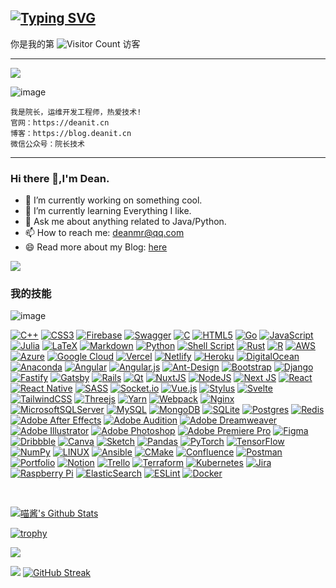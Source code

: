 [![Typing SVG](https://readme-typing-svg.demolab.com?font=Fira+Code&pause=1000&random=false&width=435&lines=%E6%AC%A2%E8%BF%8E%E8%AE%BF%E9%97%AE%E9%99%A2%E9%95%BF%E6%8A%80%E6%9C%AF%EF%BC%81;fmt.Println(%22%E9%99%A2%E9%95%BF%E6%8A%80%E6%9C%AF%22))](https://git.io/typing-svg)
------
你是我的第 ![Visitor Count](https://profile-counter.glitch.me/gpjdean/count.svg) 访客

------

![](https://count.getloli.com/get/@codeacg.github.readme?theme=rule34)

![image](https://github.com/gpjdean/dean/assets/38976530/b5231d76-e14d-4b48-8e68-0eac470138af)
```
我是院长，运维开发工程师，热爱技术!
官网：https://deanit.cn
博客：https://blog.deanit.cn
微信公众号：院长技术
```


------








### Hi there 👋,I'm Dean.

- 🔭 I’m currently working on something cool.
- 🌱 I’m currently learning Everything I like.
- 💬 Ask me about anything related to Java/Python.
- 📫 How to reach me: deanmr@qq.com
- 😄 Read more about my Blog: [here](https://blog.deanit.cn)

![](https://github-readme-stats.vercel.app/api?username=gpjdean&show_icons=true&theme=transparent)



### 我的技能




![image](https://github.com/gpjdean/dean/assets/38976530/1cd9f1bf-febb-4fa8-a5c2-0f9456d0005f)



[![C++](https://camo.githubusercontent.com/9b274f4d648bb07e33e744eae8fc6c89577f580d15b79471c6824fcfa87348fc/68747470733a2f2f696d672e736869656c64732e696f2f62616467652f632b2b2d2532333030353939432e7376673f7374796c653d666c6174266c6f676f3d63253242253242266c6f676f436f6c6f723d7768697465)](https://camo.githubusercontent.com/9b274f4d648bb07e33e744eae8fc6c89577f580d15b79471c6824fcfa87348fc/68747470733a2f2f696d672e736869656c64732e696f2f62616467652f632b2b2d2532333030353939432e7376673f7374796c653d666c6174266c6f676f3d63253242253242266c6f676f436f6c6f723d7768697465) [![CSS3](https://camo.githubusercontent.com/c24aee55b09e9baa6e6ebe6ae8a7a8a7c771e0d1f5006ab585839c700ad5c9aa/68747470733a2f2f696d672e736869656c64732e696f2f62616467652f637373332d2532333135373242362e7376673f7374796c653d666c6174266c6f676f3d63737333266c6f676f436f6c6f723d7768697465)](https://camo.githubusercontent.com/c24aee55b09e9baa6e6ebe6ae8a7a8a7c771e0d1f5006ab585839c700ad5c9aa/68747470733a2f2f696d672e736869656c64732e696f2f62616467652f637373332d2532333135373242362e7376673f7374796c653d666c6174266c6f676f3d63737333266c6f676f436f6c6f723d7768697465) [![Firebase](https://camo.githubusercontent.com/3078316f11eaaad6e6625dca447ef58dc9b33ed6592485eb685b03079857c3b3/68747470733a2f2f696d672e736869656c64732e696f2f62616467652f66697265626173652d2532333033394245352e7376673f7374796c653d666c6174266c6f676f3d6669726562617365)](https://camo.githubusercontent.com/3078316f11eaaad6e6625dca447ef58dc9b33ed6592485eb685b03079857c3b3/68747470733a2f2f696d672e736869656c64732e696f2f62616467652f66697265626173652d2532333033394245352e7376673f7374796c653d666c6174266c6f676f3d6669726562617365) [![Swagger](https://camo.githubusercontent.com/17c2ba0801a9cb7044f0dfd2b03ad5fd50d1563be6ddda0f558e0ba84ce29080/68747470733a2f2f696d672e736869656c64732e696f2f62616467652f2d537761676765722d253233436c6f6a7572653f7374796c653d666c6174266c6f676f3d73776167676572266c6f676f436f6c6f723d7768697465)](https://camo.githubusercontent.com/17c2ba0801a9cb7044f0dfd2b03ad5fd50d1563be6ddda0f558e0ba84ce29080/68747470733a2f2f696d672e736869656c64732e696f2f62616467652f2d537761676765722d253233436c6f6a7572653f7374796c653d666c6174266c6f676f3d73776167676572266c6f676f436f6c6f723d7768697465) [![C](https://camo.githubusercontent.com/30286f8f0787ad5d7a3146dc178a3d056a746eb85764f4ff66c316e115cd72b3/68747470733a2f2f696d672e736869656c64732e696f2f62616467652f632d2532333030353939432e7376673f7374796c653d666c6174266c6f676f3d63266c6f676f436f6c6f723d7768697465)](https://camo.githubusercontent.com/30286f8f0787ad5d7a3146dc178a3d056a746eb85764f4ff66c316e115cd72b3/68747470733a2f2f696d672e736869656c64732e696f2f62616467652f632d2532333030353939432e7376673f7374796c653d666c6174266c6f676f3d63266c6f676f436f6c6f723d7768697465) [![HTML5](https://camo.githubusercontent.com/58079ae0bb4b8775db8b4e7cc18528cfd94eed403a1f8e957adb3dcce97e68eb/68747470733a2f2f696d672e736869656c64732e696f2f62616467652f68746d6c352d2532334533344632362e7376673f7374796c653d666c6174266c6f676f3d68746d6c35266c6f676f436f6c6f723d7768697465)](https://camo.githubusercontent.com/58079ae0bb4b8775db8b4e7cc18528cfd94eed403a1f8e957adb3dcce97e68eb/68747470733a2f2f696d672e736869656c64732e696f2f62616467652f68746d6c352d2532334533344632362e7376673f7374796c653d666c6174266c6f676f3d68746d6c35266c6f676f436f6c6f723d7768697465) [![Go](https://camo.githubusercontent.com/ab0e713b825ce41a6d91dbe47f8d2f5ef8a023fab099a057d5ef17f3c3f47172/68747470733a2f2f696d672e736869656c64732e696f2f62616467652f676f2d2532333030414444382e7376673f7374796c653d666c6174266c6f676f3d676f266c6f676f436f6c6f723d7768697465)](https://camo.githubusercontent.com/ab0e713b825ce41a6d91dbe47f8d2f5ef8a023fab099a057d5ef17f3c3f47172/68747470733a2f2f696d672e736869656c64732e696f2f62616467652f676f2d2532333030414444382e7376673f7374796c653d666c6174266c6f676f3d676f266c6f676f436f6c6f723d7768697465) [![JavaScript](https://camo.githubusercontent.com/0d245816ea1cf61b6400c0588fd491e6bdb014bb708cdf602edd0b6ef2d9482f/68747470733a2f2f696d672e736869656c64732e696f2f62616467652f6a6176617363726970742d2532333332333333302e7376673f7374796c653d666c6174266c6f676f3d6a617661736372697074266c6f676f436f6c6f723d253233463744463145)](https://camo.githubusercontent.com/0d245816ea1cf61b6400c0588fd491e6bdb014bb708cdf602edd0b6ef2d9482f/68747470733a2f2f696d672e736869656c64732e696f2f62616467652f6a6176617363726970742d2532333332333333302e7376673f7374796c653d666c6174266c6f676f3d6a617661736372697074266c6f676f436f6c6f723d253233463744463145) [![Julia](https://camo.githubusercontent.com/fd204d6ef6b7edc4613fcd87e055fa51329a15481a7a953e6c811acaca3276b2/68747470733a2f2f696d672e736869656c64732e696f2f62616467652f2d4a756c69612d3935353842323f7374796c653d666c6174266c6f676f3d6a756c6961266c6f676f436f6c6f723d7768697465)](https://camo.githubusercontent.com/fd204d6ef6b7edc4613fcd87e055fa51329a15481a7a953e6c811acaca3276b2/68747470733a2f2f696d672e736869656c64732e696f2f62616467652f2d4a756c69612d3935353842323f7374796c653d666c6174266c6f676f3d6a756c6961266c6f676f436f6c6f723d7768697465) [![LaTeX](https://camo.githubusercontent.com/a9ba60f6341785a9e419319b9e68cc91a0d80a01da534d0a97e63a2bbda09918/68747470733a2f2f696d672e736869656c64732e696f2f62616467652f6c617465782d2532333030383038302e7376673f7374796c653d666c6174266c6f676f3d6c61746578266c6f676f436f6c6f723d7768697465)](https://camo.githubusercontent.com/a9ba60f6341785a9e419319b9e68cc91a0d80a01da534d0a97e63a2bbda09918/68747470733a2f2f696d672e736869656c64732e696f2f62616467652f6c617465782d2532333030383038302e7376673f7374796c653d666c6174266c6f676f3d6c61746578266c6f676f436f6c6f723d7768697465) [![Markdown](https://camo.githubusercontent.com/c1392b5600599a3bf88783b1c93abde9fe63e5e70b6fd8e1052e0583ef404b0d/68747470733a2f2f696d672e736869656c64732e696f2f62616467652f6d61726b646f776e2d2532333030303030302e7376673f7374796c653d666c6174266c6f676f3d6d61726b646f776e266c6f676f436f6c6f723d7768697465)](https://camo.githubusercontent.com/c1392b5600599a3bf88783b1c93abde9fe63e5e70b6fd8e1052e0583ef404b0d/68747470733a2f2f696d672e736869656c64732e696f2f62616467652f6d61726b646f776e2d2532333030303030302e7376673f7374796c653d666c6174266c6f676f3d6d61726b646f776e266c6f676f436f6c6f723d7768697465) [![Python](https://camo.githubusercontent.com/7f18b6c771d2b7542625d2af294cb5ff95007dd959d261cdb736d43561856e52/68747470733a2f2f696d672e736869656c64732e696f2f62616467652f707974686f6e2d3336373041303f7374796c653d666c6174266c6f676f3d707974686f6e266c6f676f436f6c6f723d666664643534)](https://camo.githubusercontent.com/7f18b6c771d2b7542625d2af294cb5ff95007dd959d261cdb736d43561856e52/68747470733a2f2f696d672e736869656c64732e696f2f62616467652f707974686f6e2d3336373041303f7374796c653d666c6174266c6f676f3d707974686f6e266c6f676f436f6c6f723d666664643534) [![Shell Script](https://camo.githubusercontent.com/178fbc3d7ad15359c6214d3d259c38afc4dcfd382313b0bc6a7522bf42e88b21/68747470733a2f2f696d672e736869656c64732e696f2f62616467652f7368656c6c5f7363726970742d2532333132313031312e7376673f7374796c653d666c6174266c6f676f3d676e752d62617368266c6f676f436f6c6f723d7768697465)](https://camo.githubusercontent.com/178fbc3d7ad15359c6214d3d259c38afc4dcfd382313b0bc6a7522bf42e88b21/68747470733a2f2f696d672e736869656c64732e696f2f62616467652f7368656c6c5f7363726970742d2532333132313031312e7376673f7374796c653d666c6174266c6f676f3d676e752d62617368266c6f676f436f6c6f723d7768697465) [![Rust](https://camo.githubusercontent.com/53ecba423027f1762b07f2a7691635e523ab43081ccf91e6f9b862273a5856c2/68747470733a2f2f696d672e736869656c64732e696f2f62616467652f727573742d2532333030303030302e7376673f7374796c653d666c6174266c6f676f3d72757374266c6f676f436f6c6f723d7768697465)](https://camo.githubusercontent.com/53ecba423027f1762b07f2a7691635e523ab43081ccf91e6f9b862273a5856c2/68747470733a2f2f696d672e736869656c64732e696f2f62616467652f727573742d2532333030303030302e7376673f7374796c653d666c6174266c6f676f3d72757374266c6f676f436f6c6f723d7768697465) [![R](https://camo.githubusercontent.com/63d7e795e3aeca9d106877e8f00273d85f67eaf80841b385106decfbfe396803/68747470733a2f2f696d672e736869656c64732e696f2f62616467652f722d2532333237364443332e7376673f7374796c653d666c6174266c6f676f3d72266c6f676f436f6c6f723d7768697465)](https://camo.githubusercontent.com/63d7e795e3aeca9d106877e8f00273d85f67eaf80841b385106decfbfe396803/68747470733a2f2f696d672e736869656c64732e696f2f62616467652f722d2532333237364443332e7376673f7374796c653d666c6174266c6f676f3d72266c6f676f436f6c6f723d7768697465) [![AWS](https://camo.githubusercontent.com/3468e96cf454345017cd54ec1c1caedf5ff201e0de86c63a88d3ada91b23a49a/68747470733a2f2f696d672e736869656c64732e696f2f62616467652f4157532d2532334646393930302e7376673f7374796c653d666c6174266c6f676f3d616d617a6f6e2d617773266c6f676f436f6c6f723d7768697465)](https://camo.githubusercontent.com/3468e96cf454345017cd54ec1c1caedf5ff201e0de86c63a88d3ada91b23a49a/68747470733a2f2f696d672e736869656c64732e696f2f62616467652f4157532d2532334646393930302e7376673f7374796c653d666c6174266c6f676f3d616d617a6f6e2d617773266c6f676f436f6c6f723d7768697465) [![Azure](https://camo.githubusercontent.com/ca71b66ea3e9f7687a7f5f3d6591f4db07040da639c338523ab79dbfee5e1899/68747470733a2f2f696d672e736869656c64732e696f2f62616467652f617a7572652d2532333030373243362e7376673f7374796c653d666c6174266c6f676f3d617a7572652d6465766f7073266c6f676f436f6c6f723d7768697465)](https://camo.githubusercontent.com/ca71b66ea3e9f7687a7f5f3d6591f4db07040da639c338523ab79dbfee5e1899/68747470733a2f2f696d672e736869656c64732e696f2f62616467652f617a7572652d2532333030373243362e7376673f7374796c653d666c6174266c6f676f3d617a7572652d6465766f7073266c6f676f436f6c6f723d7768697465) [![Google Cloud](https://camo.githubusercontent.com/a9c77b848bd3aa11f162c8cf5b9fe79eb785ad379a3b598f2cee4639d186bef3/68747470733a2f2f696d672e736869656c64732e696f2f62616467652f476f6f676c65253230436c6f75642d2532333432383546342e7376673f7374796c653d666c6174266c6f676f3d676f6f676c652d636c6f7564266c6f676f436f6c6f723d7768697465)](https://camo.githubusercontent.com/a9c77b848bd3aa11f162c8cf5b9fe79eb785ad379a3b598f2cee4639d186bef3/68747470733a2f2f696d672e736869656c64732e696f2f62616467652f476f6f676c65253230436c6f75642d2532333432383546342e7376673f7374796c653d666c6174266c6f676f3d676f6f676c652d636c6f7564266c6f676f436f6c6f723d7768697465) [![Vercel](https://camo.githubusercontent.com/551995ab1bec9d8c9465172a30438d71c0767b5ff1f2f0280b910b15ed01e240/68747470733a2f2f696d672e736869656c64732e696f2f62616467652f76657263656c2d2532333030303030302e7376673f7374796c653d666c6174266c6f676f3d76657263656c266c6f676f436f6c6f723d7768697465)](https://camo.githubusercontent.com/551995ab1bec9d8c9465172a30438d71c0767b5ff1f2f0280b910b15ed01e240/68747470733a2f2f696d672e736869656c64732e696f2f62616467652f76657263656c2d2532333030303030302e7376673f7374796c653d666c6174266c6f676f3d76657263656c266c6f676f436f6c6f723d7768697465) [![Netlify](https://camo.githubusercontent.com/e050c90cae105901c25ea275dc1e77d1bfb0b4c93f9b6479081fa11c6f01611e/68747470733a2f2f696d672e736869656c64732e696f2f62616467652f6e65746c6966792d2532333030303030302e7376673f7374796c653d666c6174266c6f676f3d6e65746c696679266c6f676f436f6c6f723d23303043374237)](https://camo.githubusercontent.com/e050c90cae105901c25ea275dc1e77d1bfb0b4c93f9b6479081fa11c6f01611e/68747470733a2f2f696d672e736869656c64732e696f2f62616467652f6e65746c6966792d2532333030303030302e7376673f7374796c653d666c6174266c6f676f3d6e65746c696679266c6f676f436f6c6f723d23303043374237) [![Heroku](https://camo.githubusercontent.com/d9ab822dfe9f4e920beed91ffdb695a5eaf15b3a0278a392d82b5567e0a5b14e/68747470733a2f2f696d672e736869656c64732e696f2f62616467652f6865726f6b752d2532333433303039382e7376673f7374796c653d666c6174266c6f676f3d6865726f6b75266c6f676f436f6c6f723d7768697465)](https://camo.githubusercontent.com/d9ab822dfe9f4e920beed91ffdb695a5eaf15b3a0278a392d82b5567e0a5b14e/68747470733a2f2f696d672e736869656c64732e696f2f62616467652f6865726f6b752d2532333433303039382e7376673f7374796c653d666c6174266c6f676f3d6865726f6b75266c6f676f436f6c6f723d7768697465) [![DigitalOcean](https://camo.githubusercontent.com/3cf11b87a499a7445c0cb18e2ac958430664c45b6d3375652703191e9f4d9148/68747470733a2f2f696d672e736869656c64732e696f2f62616467652f4469676974616c4f6365616e2d2532333031363766662e7376673f7374796c653d666c6174266c6f676f3d6469676974616c4f6365616e266c6f676f436f6c6f723d7768697465)](https://camo.githubusercontent.com/3cf11b87a499a7445c0cb18e2ac958430664c45b6d3375652703191e9f4d9148/68747470733a2f2f696d672e736869656c64732e696f2f62616467652f4469676974616c4f6365616e2d2532333031363766662e7376673f7374796c653d666c6174266c6f676f3d6469676974616c4f6365616e266c6f676f436f6c6f723d7768697465) [![Anaconda](https://camo.githubusercontent.com/a8f665202658a4060fd10d4870cdf65d99f083c7f8970ed4afd23adecf241fac/68747470733a2f2f696d672e736869656c64732e696f2f62616467652f416e61636f6e64612d2532333434413833332e7376673f7374796c653d666c6174266c6f676f3d616e61636f6e6461266c6f676f436f6c6f723d7768697465)](https://camo.githubusercontent.com/a8f665202658a4060fd10d4870cdf65d99f083c7f8970ed4afd23adecf241fac/68747470733a2f2f696d672e736869656c64732e696f2f62616467652f416e61636f6e64612d2532333434413833332e7376673f7374796c653d666c6174266c6f676f3d616e61636f6e6461266c6f676f436f6c6f723d7768697465) [![Angular](https://camo.githubusercontent.com/5b521020cc422759e364d1052c05785ff55b8fcc873869f38a16359e777a8308/68747470733a2f2f696d672e736869656c64732e696f2f62616467652f616e67756c61722d2532334444303033312e7376673f7374796c653d666c6174266c6f676f3d616e67756c6172266c6f676f436f6c6f723d7768697465)](https://camo.githubusercontent.com/5b521020cc422759e364d1052c05785ff55b8fcc873869f38a16359e777a8308/68747470733a2f2f696d672e736869656c64732e696f2f62616467652f616e67756c61722d2532334444303033312e7376673f7374796c653d666c6174266c6f676f3d616e67756c6172266c6f676f436f6c6f723d7768697465) [![Angular.js](https://camo.githubusercontent.com/e611f7d7d2f43f9905efb754eb4f748c4e5597d07a85b2369561bd46a427d31c/68747470733a2f2f696d672e736869656c64732e696f2f62616467652f616e67756c61722e6a732d2532334532333233372e7376673f7374796c653d666c6174266c6f676f3d616e67756c61726a73266c6f676f436f6c6f723d7768697465)](https://camo.githubusercontent.com/e611f7d7d2f43f9905efb754eb4f748c4e5597d07a85b2369561bd46a427d31c/68747470733a2f2f696d672e736869656c64732e696f2f62616467652f616e67756c61722e6a732d2532334532333233372e7376673f7374796c653d666c6174266c6f676f3d616e67756c61726a73266c6f676f436f6c6f723d7768697465) [![Ant-Design](https://camo.githubusercontent.com/6444c408706d7ca13f6b08792313ed7b98e1b0fc94b78267d2a04a8729d89f87/68747470733a2f2f696d672e736869656c64732e696f2f62616467652f2d416e7444657369676e2d2532333031373046453f7374796c653d666c6174266c6f676f3d616e742d64657369676e266c6f676f436f6c6f723d7768697465)](https://camo.githubusercontent.com/6444c408706d7ca13f6b08792313ed7b98e1b0fc94b78267d2a04a8729d89f87/68747470733a2f2f696d672e736869656c64732e696f2f62616467652f2d416e7444657369676e2d2532333031373046453f7374796c653d666c6174266c6f676f3d616e742d64657369676e266c6f676f436f6c6f723d7768697465) [![Bootstrap](https://camo.githubusercontent.com/790162e080febb2e9a18d0da655fba2c0331af7e80200c37d256540837af2aa8/68747470733a2f2f696d672e736869656c64732e696f2f62616467652f626f6f7473747261702d2532333536334437432e7376673f7374796c653d666c6174266c6f676f3d626f6f747374726170266c6f676f436f6c6f723d7768697465)](https://camo.githubusercontent.com/790162e080febb2e9a18d0da655fba2c0331af7e80200c37d256540837af2aa8/68747470733a2f2f696d672e736869656c64732e696f2f62616467652f626f6f7473747261702d2532333536334437432e7376673f7374796c653d666c6174266c6f676f3d626f6f747374726170266c6f676f436f6c6f723d7768697465) [![Django](https://camo.githubusercontent.com/8889b44475b9f44e4498be6688879bc76701c110d45bfcee509d25714e519c29/68747470733a2f2f696d672e736869656c64732e696f2f62616467652f646a616e676f2d2532333039324532302e7376673f7374796c653d666c6174266c6f676f3d646a616e676f266c6f676f436f6c6f723d7768697465)](https://camo.githubusercontent.com/8889b44475b9f44e4498be6688879bc76701c110d45bfcee509d25714e519c29/68747470733a2f2f696d672e736869656c64732e696f2f62616467652f646a616e676f2d2532333039324532302e7376673f7374796c653d666c6174266c6f676f3d646a616e676f266c6f676f436f6c6f723d7768697465) [![Fastify](https://camo.githubusercontent.com/3ad05fd81d27b4f8d038d688f192f26ab81f3d8ab08d5da4a6073e316f04ddf7/68747470733a2f2f696d672e736869656c64732e696f2f62616467652f666173746966792d2532333030303030302e7376673f7374796c653d666c6174266c6f676f3d66617374696679266c6f676f436f6c6f723d7768697465)](https://camo.githubusercontent.com/3ad05fd81d27b4f8d038d688f192f26ab81f3d8ab08d5da4a6073e316f04ddf7/68747470733a2f2f696d672e736869656c64732e696f2f62616467652f666173746966792d2532333030303030302e7376673f7374796c653d666c6174266c6f676f3d66617374696679266c6f676f436f6c6f723d7768697465) [![Gatsby](https://camo.githubusercontent.com/68bbcac5310b2908d12dfcf36f10b41f6e6cbc1edfb52098839f618951ff413e/68747470733a2f2f696d672e736869656c64732e696f2f62616467652f4761747362792d2532333636333339392e7376673f7374796c653d666c6174266c6f676f3d676174736279266c6f676f436f6c6f723d7768697465)](https://camo.githubusercontent.com/68bbcac5310b2908d12dfcf36f10b41f6e6cbc1edfb52098839f618951ff413e/68747470733a2f2f696d672e736869656c64732e696f2f62616467652f4761747362792d2532333636333339392e7376673f7374796c653d666c6174266c6f676f3d676174736279266c6f676f436f6c6f723d7768697465) [![Rails](https://camo.githubusercontent.com/779e973d863cb3eb6b393021fb63baf778a842813639814e502f57ae2f722bc8/68747470733a2f2f696d672e736869656c64732e696f2f62616467652f7261696c732d2532334343303030302e7376673f7374796c653d666c6174266c6f676f3d727562792d6f6e2d7261696c73266c6f676f436f6c6f723d7768697465)](https://camo.githubusercontent.com/779e973d863cb3eb6b393021fb63baf778a842813639814e502f57ae2f722bc8/68747470733a2f2f696d672e736869656c64732e696f2f62616467652f7261696c732d2532334343303030302e7376673f7374796c653d666c6174266c6f676f3d727562792d6f6e2d7261696c73266c6f676f436f6c6f723d7768697465) [![Qt](https://camo.githubusercontent.com/cf8777a82e3031f5af271421435be8a2d982e50331d396cc65b0393a81bfd933/68747470733a2f2f696d672e736869656c64732e696f2f62616467652f51742d2532333231373334362e7376673f7374796c653d666c6174266c6f676f3d5174266c6f676f436f6c6f723d7768697465)](https://camo.githubusercontent.com/cf8777a82e3031f5af271421435be8a2d982e50331d396cc65b0393a81bfd933/68747470733a2f2f696d672e736869656c64732e696f2f62616467652f51742d2532333231373334362e7376673f7374796c653d666c6174266c6f676f3d5174266c6f676f436f6c6f723d7768697465) [![NuxtJS](https://camo.githubusercontent.com/1849770b1bff7d180a114f1c7f703d77724d5521ce668a9576d351494218d3ff/68747470733a2f2f696d672e736869656c64732e696f2f62616467652f4e7578742d626c61636b3f7374796c653d666c6174266c6f676f3d6e7578742e6a73266c6f676f436f6c6f723d7768697465)](https://camo.githubusercontent.com/1849770b1bff7d180a114f1c7f703d77724d5521ce668a9576d351494218d3ff/68747470733a2f2f696d672e736869656c64732e696f2f62616467652f4e7578742d626c61636b3f7374796c653d666c6174266c6f676f3d6e7578742e6a73266c6f676f436f6c6f723d7768697465) [![NodeJS](https://camo.githubusercontent.com/da9243b5e86fdbd756d612ac20e03db3b8b059472d4cf92cdf8b31d8f4d3ff9d/68747470733a2f2f696d672e736869656c64732e696f2f62616467652f6e6f64652e6a732d3644413535463f7374796c653d666c6174266c6f676f3d6e6f64652e6a73266c6f676f436f6c6f723d7768697465)](https://camo.githubusercontent.com/da9243b5e86fdbd756d612ac20e03db3b8b059472d4cf92cdf8b31d8f4d3ff9d/68747470733a2f2f696d672e736869656c64732e696f2f62616467652f6e6f64652e6a732d3644413535463f7374796c653d666c6174266c6f676f3d6e6f64652e6a73266c6f676f436f6c6f723d7768697465) [![Next JS](https://camo.githubusercontent.com/6f236a6edeeba2ad7d4df30e0c194b18ba031b63147f8b6b66f641b02f5a80f1/68747470733a2f2f696d672e736869656c64732e696f2f62616467652f4e6578742d626c61636b3f7374796c653d666c6174266c6f676f3d6e6578742e6a73266c6f676f436f6c6f723d7768697465)](https://camo.githubusercontent.com/6f236a6edeeba2ad7d4df30e0c194b18ba031b63147f8b6b66f641b02f5a80f1/68747470733a2f2f696d672e736869656c64732e696f2f62616467652f4e6578742d626c61636b3f7374796c653d666c6174266c6f676f3d6e6578742e6a73266c6f676f436f6c6f723d7768697465) [![React](https://camo.githubusercontent.com/14aed7cfb83bdc5779077dec22e9630aff02aaaea8b754ee06ae32f3953a66ac/68747470733a2f2f696d672e736869656c64732e696f2f62616467652f72656163742d2532333230323332612e7376673f7374796c653d666c6174266c6f676f3d7265616374266c6f676f436f6c6f723d253233363144414642)](https://camo.githubusercontent.com/14aed7cfb83bdc5779077dec22e9630aff02aaaea8b754ee06ae32f3953a66ac/68747470733a2f2f696d672e736869656c64732e696f2f62616467652f72656163742d2532333230323332612e7376673f7374796c653d666c6174266c6f676f3d7265616374266c6f676f436f6c6f723d253233363144414642) [![React Native](https://camo.githubusercontent.com/e679844e9a238a594a2a76c74ddc9656b4e45b47e80fd472aa8362787d80a862/68747470733a2f2f696d672e736869656c64732e696f2f62616467652f72656163745f6e61746976652d2532333230323332612e7376673f7374796c653d666c6174266c6f676f3d7265616374266c6f676f436f6c6f723d253233363144414642)](https://camo.githubusercontent.com/e679844e9a238a594a2a76c74ddc9656b4e45b47e80fd472aa8362787d80a862/68747470733a2f2f696d672e736869656c64732e696f2f62616467652f72656163745f6e61746976652d2532333230323332612e7376673f7374796c653d666c6174266c6f676f3d7265616374266c6f676f436f6c6f723d253233363144414642) [![SASS](https://camo.githubusercontent.com/ab90812140898bd1d871e8cfc499b9b63ec3aa7796cc77879080fbc97e26e52b/68747470733a2f2f696d672e736869656c64732e696f2f62616467652f534153532d686f7470696e6b2e7376673f7374796c653d666c6174266c6f676f3d53415353266c6f676f436f6c6f723d7768697465)](https://camo.githubusercontent.com/ab90812140898bd1d871e8cfc499b9b63ec3aa7796cc77879080fbc97e26e52b/68747470733a2f2f696d672e736869656c64732e696f2f62616467652f534153532d686f7470696e6b2e7376673f7374796c653d666c6174266c6f676f3d53415353266c6f676f436f6c6f723d7768697465) [![Socket.io](https://camo.githubusercontent.com/76a59f99c33158e19bc71d76ba71553c0110a33a21254ed141ca14308cdcea1b/68747470733a2f2f696d672e736869656c64732e696f2f62616467652f536f636b65742e696f2d626c61636b3f7374796c653d666c6174266c6f676f3d736f636b65742e696f266261646765436f6c6f723d303130313031)](https://camo.githubusercontent.com/76a59f99c33158e19bc71d76ba71553c0110a33a21254ed141ca14308cdcea1b/68747470733a2f2f696d672e736869656c64732e696f2f62616467652f536f636b65742e696f2d626c61636b3f7374796c653d666c6174266c6f676f3d736f636b65742e696f266261646765436f6c6f723d303130313031) [![Vue.js](https://camo.githubusercontent.com/c1c8759089f1dabb8ac29c1cdee5c897c545d35d4b1ba81c9e03b6295b3f3e03/68747470733a2f2f696d672e736869656c64732e696f2f62616467652f7675656a732d2532333335343935652e7376673f7374796c653d666c6174266c6f676f3d767565646f746a73266c6f676f436f6c6f723d253233344643303844)](https://camo.githubusercontent.com/c1c8759089f1dabb8ac29c1cdee5c897c545d35d4b1ba81c9e03b6295b3f3e03/68747470733a2f2f696d672e736869656c64732e696f2f62616467652f7675656a732d2532333335343935652e7376673f7374796c653d666c6174266c6f676f3d767565646f746a73266c6f676f436f6c6f723d253233344643303844) [![Stylus](https://camo.githubusercontent.com/01a2d13a5a5208bd640e38b4250926620aa3504dc09dbab7f28b1dc771c802b5/68747470733a2f2f696d672e736869656c64732e696f2f62616467652f7374796c75732d2532336666363334372e7376673f7374796c653d666c6174266c6f676f3d7374796c7573266c6f676f436f6c6f723d7768697465)](https://camo.githubusercontent.com/01a2d13a5a5208bd640e38b4250926620aa3504dc09dbab7f28b1dc771c802b5/68747470733a2f2f696d672e736869656c64732e696f2f62616467652f7374796c75732d2532336666363334372e7376673f7374796c653d666c6174266c6f676f3d7374796c7573266c6f676f436f6c6f723d7768697465) [![Svelte](https://camo.githubusercontent.com/816e02995dd9850a9bb76c6fb571648d9d867b5bab6d93589f8a59d1e4611b07/68747470733a2f2f696d672e736869656c64732e696f2f62616467652f7376656c74652d2532336631343133642e7376673f7374796c653d666c6174266c6f676f3d7376656c7465266c6f676f436f6c6f723d7768697465)](https://camo.githubusercontent.com/816e02995dd9850a9bb76c6fb571648d9d867b5bab6d93589f8a59d1e4611b07/68747470733a2f2f696d672e736869656c64732e696f2f62616467652f7376656c74652d2532336631343133642e7376673f7374796c653d666c6174266c6f676f3d7376656c7465266c6f676f436f6c6f723d7768697465) [![TailwindCSS](https://camo.githubusercontent.com/bc9ae2ab5dde2bde0b52c80434a4a5d6d77bd74fe2ff1a9dba429cfa3e75ae5b/68747470733a2f2f696d672e736869656c64732e696f2f62616467652f7461696c77696e646373732d2532333338423241432e7376673f7374796c653d666c6174266c6f676f3d7461696c77696e642d637373266c6f676f436f6c6f723d7768697465)](https://camo.githubusercontent.com/bc9ae2ab5dde2bde0b52c80434a4a5d6d77bd74fe2ff1a9dba429cfa3e75ae5b/68747470733a2f2f696d672e736869656c64732e696f2f62616467652f7461696c77696e646373732d2532333338423241432e7376673f7374796c653d666c6174266c6f676f3d7461696c77696e642d637373266c6f676f436f6c6f723d7768697465) [![Threejs](https://camo.githubusercontent.com/eeb19242263f9828664dd97b0843e20f67250d9041bec942232f3ae0bdf6d64f/68747470733a2f2f696d672e736869656c64732e696f2f62616467652f74687265656a732d626c61636b3f7374796c653d666c6174266c6f676f3d74687265652e6a73266c6f676f436f6c6f723d7768697465)](https://camo.githubusercontent.com/eeb19242263f9828664dd97b0843e20f67250d9041bec942232f3ae0bdf6d64f/68747470733a2f2f696d672e736869656c64732e696f2f62616467652f74687265656a732d626c61636b3f7374796c653d666c6174266c6f676f3d74687265652e6a73266c6f676f436f6c6f723d7768697465) [![Yarn](https://camo.githubusercontent.com/c35648aec63aad7c798c6e269329fd529d7ef9c111c197090072c4777d58247f/68747470733a2f2f696d672e736869656c64732e696f2f62616467652f7961726e2d2532333243384542422e7376673f7374796c653d666c6174266c6f676f3d7961726e266c6f676f436f6c6f723d7768697465)](https://camo.githubusercontent.com/c35648aec63aad7c798c6e269329fd529d7ef9c111c197090072c4777d58247f/68747470733a2f2f696d672e736869656c64732e696f2f62616467652f7961726e2d2532333243384542422e7376673f7374796c653d666c6174266c6f676f3d7961726e266c6f676f436f6c6f723d7768697465) [![Webpack](https://camo.githubusercontent.com/f74bba4bd21e869a7445309d9dfc62da5683e7a8ff9e4ebb588a229b7175c08f/68747470733a2f2f696d672e736869656c64732e696f2f62616467652f7765627061636b2d2532333844443646392e7376673f7374796c653d666c6174266c6f676f3d7765627061636b266c6f676f436f6c6f723d626c61636b)](https://camo.githubusercontent.com/f74bba4bd21e869a7445309d9dfc62da5683e7a8ff9e4ebb588a229b7175c08f/68747470733a2f2f696d672e736869656c64732e696f2f62616467652f7765627061636b2d2532333844443646392e7376673f7374796c653d666c6174266c6f676f3d7765627061636b266c6f676f436f6c6f723d626c61636b) [![Nginx](https://camo.githubusercontent.com/3ded3d7aecc0bba6c1546e7738229453876ef1c53b21d18b9563cef31032ca29/68747470733a2f2f696d672e736869656c64732e696f2f62616467652f6e67696e782d2532333030393633392e7376673f7374796c653d666c6174266c6f676f3d6e67696e78266c6f676f436f6c6f723d7768697465)](https://camo.githubusercontent.com/3ded3d7aecc0bba6c1546e7738229453876ef1c53b21d18b9563cef31032ca29/68747470733a2f2f696d672e736869656c64732e696f2f62616467652f6e67696e782d2532333030393633392e7376673f7374796c653d666c6174266c6f676f3d6e67696e78266c6f676f436f6c6f723d7768697465) [![MicrosoftSQLServer](https://camo.githubusercontent.com/505bdffee0bc60d56da098fcfec4411d4e8b059cd46512d0da25076dbccc7dbd/68747470733a2f2f696d672e736869656c64732e696f2f62616467652f4d6963726f736f667425323053514c25323053657665722d4343323932373f7374796c653d666c6174266c6f676f3d6d6963726f736f667425323073716c253230736572766572266c6f676f436f6c6f723d7768697465)](https://camo.githubusercontent.com/505bdffee0bc60d56da098fcfec4411d4e8b059cd46512d0da25076dbccc7dbd/68747470733a2f2f696d672e736869656c64732e696f2f62616467652f4d6963726f736f667425323053514c25323053657665722d4343323932373f7374796c653d666c6174266c6f676f3d6d6963726f736f667425323073716c253230736572766572266c6f676f436f6c6f723d7768697465) [![MySQL](https://camo.githubusercontent.com/34eb17e51da159d4774ce45f539aed1e55efcf34391b969a77ca9e3a7ad98f21/68747470733a2f2f696d672e736869656c64732e696f2f62616467652f6d7973716c2d2532333030662e7376673f7374796c653d666c6174266c6f676f3d6d7973716c266c6f676f436f6c6f723d7768697465)](https://camo.githubusercontent.com/34eb17e51da159d4774ce45f539aed1e55efcf34391b969a77ca9e3a7ad98f21/68747470733a2f2f696d672e736869656c64732e696f2f62616467652f6d7973716c2d2532333030662e7376673f7374796c653d666c6174266c6f676f3d6d7973716c266c6f676f436f6c6f723d7768697465) [![MongoDB](https://camo.githubusercontent.com/bcd43c76cd891fa599bc5884ae2b42f8eeafc6a97ad5ca68b877cbd4014a8e1f/68747470733a2f2f696d672e736869656c64732e696f2f62616467652f4d6f6e676f44422d2532333465613934622e7376673f7374796c653d666c6174266c6f676f3d6d6f6e676f6462266c6f676f436f6c6f723d7768697465)](https://camo.githubusercontent.com/bcd43c76cd891fa599bc5884ae2b42f8eeafc6a97ad5ca68b877cbd4014a8e1f/68747470733a2f2f696d672e736869656c64732e696f2f62616467652f4d6f6e676f44422d2532333465613934622e7376673f7374796c653d666c6174266c6f676f3d6d6f6e676f6462266c6f676f436f6c6f723d7768697465) [![SQLite](https://camo.githubusercontent.com/a2b52c7b211e82059b24a6cc4efe971b195a41f379c957fab16ddcff34136cdf/68747470733a2f2f696d672e736869656c64732e696f2f62616467652f73716c6974652d2532333037343035652e7376673f7374796c653d666c6174266c6f676f3d73716c697465266c6f676f436f6c6f723d7768697465)](https://camo.githubusercontent.com/a2b52c7b211e82059b24a6cc4efe971b195a41f379c957fab16ddcff34136cdf/68747470733a2f2f696d672e736869656c64732e696f2f62616467652f73716c6974652d2532333037343035652e7376673f7374796c653d666c6174266c6f676f3d73716c697465266c6f676f436f6c6f723d7768697465) [![Postgres](https://camo.githubusercontent.com/0d61feebd8b85913f88aee469db5f3214124d20211060e1fae7e2a904a542529/68747470733a2f2f696d672e736869656c64732e696f2f62616467652f706f7374677265732d2532333331363139322e7376673f7374796c653d666c6174266c6f676f3d706f737467726573716c266c6f676f436f6c6f723d7768697465)](https://camo.githubusercontent.com/0d61feebd8b85913f88aee469db5f3214124d20211060e1fae7e2a904a542529/68747470733a2f2f696d672e736869656c64732e696f2f62616467652f706f7374677265732d2532333331363139322e7376673f7374796c653d666c6174266c6f676f3d706f737467726573716c266c6f676f436f6c6f723d7768697465) [![Redis](https://camo.githubusercontent.com/bf3bd6552f469bb4743f2f743c9bfb0498ad2a674b002d3606dcb410cac34091/68747470733a2f2f696d672e736869656c64732e696f2f62616467652f72656469732d2532334444303033312e7376673f7374796c653d666c6174266c6f676f3d7265646973266c6f676f436f6c6f723d7768697465)](https://camo.githubusercontent.com/bf3bd6552f469bb4743f2f743c9bfb0498ad2a674b002d3606dcb410cac34091/68747470733a2f2f696d672e736869656c64732e696f2f62616467652f72656469732d2532334444303033312e7376673f7374796c653d666c6174266c6f676f3d7265646973266c6f676f436f6c6f723d7768697465) [![Adobe After Effects](https://camo.githubusercontent.com/c3f4caa8bea975e1d1d2e07e285fba9edd7d51328c8f2a72317b050b9b2c7389/68747470733a2f2f696d672e736869656c64732e696f2f62616467652f41646f62652532304166746572253230456666656374732d3939393946462e7376673f7374796c653d666c6174266c6f676f3d41646f6265253230416674657225323045666665637473266c6f676f436f6c6f723d7768697465)](https://camo.githubusercontent.com/c3f4caa8bea975e1d1d2e07e285fba9edd7d51328c8f2a72317b050b9b2c7389/68747470733a2f2f696d672e736869656c64732e696f2f62616467652f41646f62652532304166746572253230456666656374732d3939393946462e7376673f7374796c653d666c6174266c6f676f3d41646f6265253230416674657225323045666665637473266c6f676f436f6c6f723d7768697465) [![Adobe Audition](https://camo.githubusercontent.com/2d41d8589aa4a7fc9aead6f2e726f61deb8b98c0c6fd8bf0c3602f26a6bed644/68747470733a2f2f696d672e736869656c64732e696f2f62616467652f41646f62652532304175646974696f6e2d3939393946462e7376673f7374796c653d666c6174266c6f676f3d41646f62652532304175646974696f6e266c6f676f436f6c6f723d7768697465)](https://camo.githubusercontent.com/2d41d8589aa4a7fc9aead6f2e726f61deb8b98c0c6fd8bf0c3602f26a6bed644/68747470733a2f2f696d672e736869656c64732e696f2f62616467652f41646f62652532304175646974696f6e2d3939393946462e7376673f7374796c653d666c6174266c6f676f3d41646f62652532304175646974696f6e266c6f676f436f6c6f723d7768697465) [![Adobe Dreamweaver](https://camo.githubusercontent.com/dd3f5c601a28a9e1d13789d6b3f626cc0e9683e40184c8cf81fbbf665fee3141/68747470733a2f2f696d672e736869656c64732e696f2f62616467652f41646f6265253230447265616d7765617665722d4646363146362e7376673f7374796c653d666c6174266c6f676f3d41646f6265253230447265616d776561766572266c6f676f436f6c6f723d7768697465)](https://camo.githubusercontent.com/dd3f5c601a28a9e1d13789d6b3f626cc0e9683e40184c8cf81fbbf665fee3141/68747470733a2f2f696d672e736869656c64732e696f2f62616467652f41646f6265253230447265616d7765617665722d4646363146362e7376673f7374796c653d666c6174266c6f676f3d41646f6265253230447265616d776561766572266c6f676f436f6c6f723d7768697465) [![Adobe Illustrator](https://camo.githubusercontent.com/50d9525f565bc78709d8eda88aab5d2634843054c99c51215db33fe6ea1c1544/68747470733a2f2f696d672e736869656c64732e696f2f62616467652f61646f6265696c6c7573747261746f722d2532334646394130302e7376673f7374796c653d666c6174266c6f676f3d61646f6265696c6c7573747261746f72266c6f676f436f6c6f723d7768697465)](https://camo.githubusercontent.com/50d9525f565bc78709d8eda88aab5d2634843054c99c51215db33fe6ea1c1544/68747470733a2f2f696d672e736869656c64732e696f2f62616467652f61646f6265696c6c7573747261746f722d2532334646394130302e7376673f7374796c653d666c6174266c6f676f3d61646f6265696c6c7573747261746f72266c6f676f436f6c6f723d7768697465) [![Adobe Photoshop](https://camo.githubusercontent.com/154f2605e4d26bfb208c7edaafbc577b9c2357ada76459f4ae4f9d5fe6d45498/68747470733a2f2f696d672e736869656c64732e696f2f62616467652f61646f626570686f746f73686f702d2532333331413846462e7376673f7374796c653d666c6174266c6f676f3d61646f626570686f746f73686f70266c6f676f436f6c6f723d7768697465)](https://camo.githubusercontent.com/154f2605e4d26bfb208c7edaafbc577b9c2357ada76459f4ae4f9d5fe6d45498/68747470733a2f2f696d672e736869656c64732e696f2f62616467652f61646f626570686f746f73686f702d2532333331413846462e7376673f7374796c653d666c6174266c6f676f3d61646f626570686f746f73686f70266c6f676f436f6c6f723d7768697465) [![Adobe Premiere Pro](https://camo.githubusercontent.com/9b5ee3945a73580f895643f4151c4f5d4e7c9d6231a70108caae795e4fd5a437/68747470733a2f2f696d672e736869656c64732e696f2f62616467652f41646f62652532305072656d6965726525323050726f2d3939393946462e7376673f7374796c653d666c6174266c6f676f3d41646f62652532305072656d6965726525323050726f266c6f676f436f6c6f723d7768697465)](https://camo.githubusercontent.com/9b5ee3945a73580f895643f4151c4f5d4e7c9d6231a70108caae795e4fd5a437/68747470733a2f2f696d672e736869656c64732e696f2f62616467652f41646f62652532305072656d6965726525323050726f2d3939393946462e7376673f7374796c653d666c6174266c6f676f3d41646f62652532305072656d6965726525323050726f266c6f676f436f6c6f723d7768697465) [![Figma](https://camo.githubusercontent.com/4a7ae33b66c1af24b87a2ee6e97f06b135c9272673e8cff642fa0eb3895a5084/68747470733a2f2f696d672e736869656c64732e696f2f62616467652f6669676d612d2532334632344531452e7376673f7374796c653d666c6174266c6f676f3d6669676d61266c6f676f436f6c6f723d7768697465)](https://camo.githubusercontent.com/4a7ae33b66c1af24b87a2ee6e97f06b135c9272673e8cff642fa0eb3895a5084/68747470733a2f2f696d672e736869656c64732e696f2f62616467652f6669676d612d2532334632344531452e7376673f7374796c653d666c6174266c6f676f3d6669676d61266c6f676f436f6c6f723d7768697465) [![Dribbble](https://camo.githubusercontent.com/12ef0189d78d2d50267df35b4b5d573851788c5dbb694b758bbe06549d6347c1/68747470733a2f2f696d672e736869656c64732e696f2f62616467652f4472696262626c652d4541344338393f7374796c653d666c6174266c6f676f3d6472696262626c65266c6f676f436f6c6f723d7768697465)](https://camo.githubusercontent.com/12ef0189d78d2d50267df35b4b5d573851788c5dbb694b758bbe06549d6347c1/68747470733a2f2f696d672e736869656c64732e696f2f62616467652f4472696262626c652d4541344338393f7374796c653d666c6174266c6f676f3d6472696262626c65266c6f676f436f6c6f723d7768697465) [![Canva](https://camo.githubusercontent.com/a4ce9cbbabf2a0e6c9c113944478edcd06be1967491fb5d9a0d91fbede64df2a/68747470733a2f2f696d672e736869656c64732e696f2f62616467652f43616e76612d2532333030433443432e7376673f7374796c653d666c6174266c6f676f3d43616e7661266c6f676f436f6c6f723d7768697465)](https://camo.githubusercontent.com/a4ce9cbbabf2a0e6c9c113944478edcd06be1967491fb5d9a0d91fbede64df2a/68747470733a2f2f696d672e736869656c64732e696f2f62616467652f43616e76612d2532333030433443432e7376673f7374796c653d666c6174266c6f676f3d43616e7661266c6f676f436f6c6f723d7768697465) [![Sketch](https://camo.githubusercontent.com/7514230763381b1047398cb8f500a72af72a62b7150e1e70e4a3c6e06c75ceaf/68747470733a2f2f696d672e736869656c64732e696f2f62616467652f536b657463682d4646423338373f7374796c653d666c6174266c6f676f3d736b65746368266c6f676f436f6c6f723d626c61636b)](https://camo.githubusercontent.com/7514230763381b1047398cb8f500a72af72a62b7150e1e70e4a3c6e06c75ceaf/68747470733a2f2f696d672e736869656c64732e696f2f62616467652f536b657463682d4646423338373f7374796c653d666c6174266c6f676f3d736b65746368266c6f676f436f6c6f723d626c61636b) [![Pandas](https://camo.githubusercontent.com/8d2ad1252ca71696debadcb97a001ae00385e04a9b6df574bce1e8dc0d31e459/68747470733a2f2f696d672e736869656c64732e696f2f62616467652f70616e6461732d2532333135303435382e7376673f7374796c653d666c6174266c6f676f3d70616e646173266c6f676f436f6c6f723d7768697465)](https://camo.githubusercontent.com/8d2ad1252ca71696debadcb97a001ae00385e04a9b6df574bce1e8dc0d31e459/68747470733a2f2f696d672e736869656c64732e696f2f62616467652f70616e6461732d2532333135303435382e7376673f7374796c653d666c6174266c6f676f3d70616e646173266c6f676f436f6c6f723d7768697465) [![PyTorch](https://camo.githubusercontent.com/6a30b32131f255d13fb8900f4f9faaa8215f3bd2387ecf969070ac114d99f647/68747470733a2f2f696d672e736869656c64732e696f2f62616467652f5079546f7263682d2532334545344332432e7376673f7374796c653d666c6174266c6f676f3d5079546f726368266c6f676f436f6c6f723d7768697465)](https://camo.githubusercontent.com/6a30b32131f255d13fb8900f4f9faaa8215f3bd2387ecf969070ac114d99f647/68747470733a2f2f696d672e736869656c64732e696f2f62616467652f5079546f7263682d2532334545344332432e7376673f7374796c653d666c6174266c6f676f3d5079546f726368266c6f676f436f6c6f723d7768697465) [![TensorFlow](https://camo.githubusercontent.com/ed0f295431a3418cac9d7c58bb850801efe55f70979966abed824ee0481fc327/68747470733a2f2f696d672e736869656c64732e696f2f62616467652f54656e736f72466c6f772d2532334646364630302e7376673f7374796c653d666c6174266c6f676f3d54656e736f72466c6f77266c6f676f436f6c6f723d7768697465)](https://camo.githubusercontent.com/ed0f295431a3418cac9d7c58bb850801efe55f70979966abed824ee0481fc327/68747470733a2f2f696d672e736869656c64732e696f2f62616467652f54656e736f72466c6f772d2532334646364630302e7376673f7374796c653d666c6174266c6f676f3d54656e736f72466c6f77266c6f676f436f6c6f723d7768697465) [![NumPy](https://camo.githubusercontent.com/70ed3ee030fdb1c88399e781cf77845b91a56a1a6ff65458248ae929c9c522b7/68747470733a2f2f696d672e736869656c64732e696f2f62616467652f6e756d70792d2532333031333234332e7376673f7374796c653d666c6174266c6f676f3d6e756d7079266c6f676f436f6c6f723d7768697465)](https://camo.githubusercontent.com/70ed3ee030fdb1c88399e781cf77845b91a56a1a6ff65458248ae929c9c522b7/68747470733a2f2f696d672e736869656c64732e696f2f62616467652f6e756d70792d2532333031333234332e7376673f7374796c653d666c6174266c6f676f3d6e756d7079266c6f676f436f6c6f723d7768697465) [![LINUX](https://camo.githubusercontent.com/3c91f541377292e939ee528e1d00bf150d64790105108c0f21171de5ef02344c/68747470733a2f2f696d672e736869656c64732e696f2f62616467652f4c696e75782d4643433632343f7374796c653d666c6174266c6f676f3d6c696e7578266c6f676f436f6c6f723d626c61636b)](https://camo.githubusercontent.com/3c91f541377292e939ee528e1d00bf150d64790105108c0f21171de5ef02344c/68747470733a2f2f696d672e736869656c64732e696f2f62616467652f4c696e75782d4643433632343f7374796c653d666c6174266c6f676f3d6c696e7578266c6f676f436f6c6f723d626c61636b) [![Ansible](https://camo.githubusercontent.com/dac14b977450f459fcfb473a784fd09f4f5a29a7c2955e9aa767d4d290bee93a/68747470733a2f2f696d672e736869656c64732e696f2f62616467652f616e7369626c652d2532333141313931382e7376673f7374796c653d666c6174266c6f676f3d616e7369626c65266c6f676f436f6c6f723d7768697465)](https://camo.githubusercontent.com/dac14b977450f459fcfb473a784fd09f4f5a29a7c2955e9aa767d4d290bee93a/68747470733a2f2f696d672e736869656c64732e696f2f62616467652f616e7369626c652d2532333141313931382e7376673f7374796c653d666c6174266c6f676f3d616e7369626c65266c6f676f436f6c6f723d7768697465) [![CMake](https://camo.githubusercontent.com/a266c82620c10004754ec190155b0d08b5a4ea2470ae767d474bba6b1478315c/68747470733a2f2f696d672e736869656c64732e696f2f62616467652f434d616b652d2532333030384642412e7376673f7374796c653d666c6174266c6f676f3d636d616b65266c6f676f436f6c6f723d7768697465)](https://camo.githubusercontent.com/a266c82620c10004754ec190155b0d08b5a4ea2470ae767d474bba6b1478315c/68747470733a2f2f696d672e736869656c64732e696f2f62616467652f434d616b652d2532333030384642412e7376673f7374796c653d666c6174266c6f676f3d636d616b65266c6f676f436f6c6f723d7768697465) [![Confluence](https://camo.githubusercontent.com/e0c4a37b3c57dafb7eda3b7d2be4c4ebbc939d811c72af4fad4670859d8f109e/68747470733a2f2f696d672e736869656c64732e696f2f62616467652f636f6e666c75656e63652d2532333137324246342e7376673f7374796c653d666c6174266c6f676f3d636f6e666c75656e6365266c6f676f436f6c6f723d7768697465)](https://camo.githubusercontent.com/e0c4a37b3c57dafb7eda3b7d2be4c4ebbc939d811c72af4fad4670859d8f109e/68747470733a2f2f696d672e736869656c64732e696f2f62616467652f636f6e666c75656e63652d2532333137324246342e7376673f7374796c653d666c6174266c6f676f3d636f6e666c75656e6365266c6f676f436f6c6f723d7768697465) [![Postman](https://camo.githubusercontent.com/020b68afe9ee41b66182647588f208b4cb86290b8a0572d6dd869875c7abdb83/68747470733a2f2f696d672e736869656c64732e696f2f62616467652f506f73746d616e2d4646364333373f7374796c653d666c6174266c6f676f3d706f73746d616e266c6f676f436f6c6f723d7768697465)](https://camo.githubusercontent.com/020b68afe9ee41b66182647588f208b4cb86290b8a0572d6dd869875c7abdb83/68747470733a2f2f696d672e736869656c64732e696f2f62616467652f506f73746d616e2d4646364333373f7374796c653d666c6174266c6f676f3d706f73746d616e266c6f676f436f6c6f723d7768697465) [![Portfolio](https://camo.githubusercontent.com/326353b210c793f1c6ddc90117faf36ae8c01635701f47768b8faf1287982927/68747470733a2f2f696d672e736869656c64732e696f2f62616467652f506f7274666f6c696f2d2532333030303030302e7376673f7374796c653d666c6174266c6f676f3d66697265666f78266c6f676f436f6c6f723d23464637313339)](https://camo.githubusercontent.com/326353b210c793f1c6ddc90117faf36ae8c01635701f47768b8faf1287982927/68747470733a2f2f696d672e736869656c64732e696f2f62616467652f506f7274666f6c696f2d2532333030303030302e7376673f7374796c653d666c6174266c6f676f3d66697265666f78266c6f676f436f6c6f723d23464637313339) [![Notion](https://camo.githubusercontent.com/f22d7a35c9457c67c26f8aa97ed982fe1ab1dcbc198b895d46e76e89805ad5a4/68747470733a2f2f696d672e736869656c64732e696f2f62616467652f4e6f74696f6e2d2532333030303030302e7376673f7374796c653d666c6174266c6f676f3d6e6f74696f6e266c6f676f436f6c6f723d7768697465)](https://camo.githubusercontent.com/f22d7a35c9457c67c26f8aa97ed982fe1ab1dcbc198b895d46e76e89805ad5a4/68747470733a2f2f696d672e736869656c64732e696f2f62616467652f4e6f74696f6e2d2532333030303030302e7376673f7374796c653d666c6174266c6f676f3d6e6f74696f6e266c6f676f436f6c6f723d7768697465) [![Trello](https://camo.githubusercontent.com/460169ef1380669c32a2117fd482573a667fa1a26e0845712b7fa09801dc0ad8/68747470733a2f2f696d672e736869656c64732e696f2f62616467652f5472656c6c6f2d2532333032364141372e7376673f7374796c653d666c6174266c6f676f3d5472656c6c6f266c6f676f436f6c6f723d7768697465)](https://camo.githubusercontent.com/460169ef1380669c32a2117fd482573a667fa1a26e0845712b7fa09801dc0ad8/68747470733a2f2f696d672e736869656c64732e696f2f62616467652f5472656c6c6f2d2532333032364141372e7376673f7374796c653d666c6174266c6f676f3d5472656c6c6f266c6f676f436f6c6f723d7768697465) [![Terraform](https://camo.githubusercontent.com/ef591a9cef3f146f26f7c62651cde6278a2c6dc698308599f632162bfbd62b82/68747470733a2f2f696d672e736869656c64732e696f2f62616467652f7465727261666f726d2d2532333538333543432e7376673f7374796c653d666c6174266c6f676f3d7465727261666f726d266c6f676f436f6c6f723d7768697465)](https://camo.githubusercontent.com/ef591a9cef3f146f26f7c62651cde6278a2c6dc698308599f632162bfbd62b82/68747470733a2f2f696d672e736869656c64732e696f2f62616467652f7465727261666f726d2d2532333538333543432e7376673f7374796c653d666c6174266c6f676f3d7465727261666f726d266c6f676f436f6c6f723d7768697465) [![Kubernetes](https://camo.githubusercontent.com/ad335cfa88ce79eb29d782292f17aa88664f63b39ff4648600b6ef9097ebcc45/68747470733a2f2f696d672e736869656c64732e696f2f62616467652f6b756265726e657465732d2532333332366365352e7376673f7374796c653d666c6174266c6f676f3d6b756265726e65746573266c6f676f436f6c6f723d7768697465)](https://camo.githubusercontent.com/ad335cfa88ce79eb29d782292f17aa88664f63b39ff4648600b6ef9097ebcc45/68747470733a2f2f696d672e736869656c64732e696f2f62616467652f6b756265726e657465732d2532333332366365352e7376673f7374796c653d666c6174266c6f676f3d6b756265726e65746573266c6f676f436f6c6f723d7768697465) [![Jira](https://camo.githubusercontent.com/ceabf17842d360cf9804c94eaba32890cb032501f6ffd93bf18837d41f4ec1bb/68747470733a2f2f696d672e736869656c64732e696f2f62616467652f6a6972612d2532333041304646462e7376673f7374796c653d666c6174266c6f676f3d6a697261266c6f676f436f6c6f723d7768697465)](https://camo.githubusercontent.com/ceabf17842d360cf9804c94eaba32890cb032501f6ffd93bf18837d41f4ec1bb/68747470733a2f2f696d672e736869656c64732e696f2f62616467652f6a6972612d2532333041304646462e7376673f7374796c653d666c6174266c6f676f3d6a697261266c6f676f436f6c6f723d7768697465) [![Raspberry Pi](https://camo.githubusercontent.com/43e2f98905cc48e89a10509185116c252becfa00db8c463e1f7c88ff9b7692fd/68747470733a2f2f696d672e736869656c64732e696f2f62616467652f2d52617370626572727950692d4335314134413f7374796c653d666c6174266c6f676f3d5261737062657272792d5069)](https://camo.githubusercontent.com/43e2f98905cc48e89a10509185116c252becfa00db8c463e1f7c88ff9b7692fd/68747470733a2f2f696d672e736869656c64732e696f2f62616467652f2d52617370626572727950692d4335314134413f7374796c653d666c6174266c6f676f3d5261737062657272792d5069) [![ElasticSearch](https://camo.githubusercontent.com/60fb4eaa343c76eaa366a445a6b2b75df5cbbb4af4c559a752edf547e2ad45f3/68747470733a2f2f696d672e736869656c64732e696f2f62616467652f2d456c61737469635365617263682d3030353537313f7374796c653d666c6174266c6f676f3d656c6173746963736561726368)](https://camo.githubusercontent.com/60fb4eaa343c76eaa366a445a6b2b75df5cbbb4af4c559a752edf547e2ad45f3/68747470733a2f2f696d672e736869656c64732e696f2f62616467652f2d456c61737469635365617263682d3030353537313f7374796c653d666c6174266c6f676f3d656c6173746963736561726368) [![ESLint](https://camo.githubusercontent.com/31b564d9c9df6e03a2c396a7a5b7706e5040bfbb1268908fdf5c6e40606c8119/68747470733a2f2f696d672e736869656c64732e696f2f62616467652f45534c696e742d3442333236333f7374796c653d666c6174266c6f676f3d65736c696e74266c6f676f436f6c6f723d7768697465)](https://camo.githubusercontent.com/31b564d9c9df6e03a2c396a7a5b7706e5040bfbb1268908fdf5c6e40606c8119/68747470733a2f2f696d672e736869656c64732e696f2f62616467652f45534c696e742d3442333236333f7374796c653d666c6174266c6f676f3d65736c696e74266c6f676f436f6c6f723d7768697465) [![Docker](https://camo.githubusercontent.com/4458676040b5ca46841257eb80ae16710b29c6a139f5a5b4757267897b0c367f/68747470733a2f2f696d672e736869656c64732e696f2f62616467652f646f636b65722d2532333064623765642e7376673f7374796c653d666c6174266c6f676f3d646f636b6572266c6f676f436f6c6f723d7768697465)](https://camo.githubusercontent.com/4458676040b5ca46841257eb80ae16710b29c6a139f5a5b4757267897b0c367f/68747470733a2f2f696d672e736869656c64732e696f2f62616467652f646f636b65722d2532333064623765642e7376673f7374796c653d666c6174266c6f676f3d646f636b6572266c6f676f436f6c6f723d7768697465)







​

[![喵酱's Github Stats](https://github-readme-stats.vercel.app/api/top-langs/?username=gpjdean&theme=calm&langs_count=6&layout=compact)](https://github.com/anuraghazra/github-readme-stats)




[![trophy](https://github-profile-trophy.vercel.app/?username=gpjdean)](https://github.com/ryo-ma/github-profile-trophy)





![](https://stats.justsong.cn/api/github?id=gpjdean)

![](https://metrics.lecoq.io/codeacg?template=classic&config.timezone=Asia%2FBeiJing)
[![GitHub Streak](https://streak-stats.demolab.com/?user=gpjdean)](https://git.io/streak-stats)
